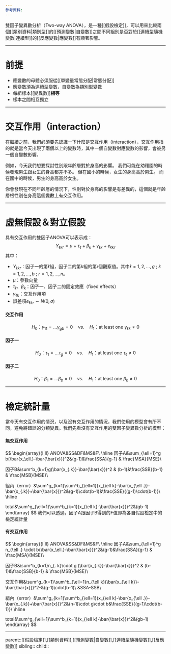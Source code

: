 ```yaml
---
參考資料:
---
```

雙因子變異數分析（Two-way ANOVA），是一種[[假設檢定]]，可以用來比較兩個[[類別資料|類別型]]的[[預測變數|自變數]]之間不同組別是否對於[[連續型隨機變數|連續型]]的[[反應變數|應變數]]有顯著影響。
- - -
# 前提
- 應變數的母體必須服從[[單變量常態分配|常態分配]]
- 應變數須為連續型變數，自變數為類別型變數
- 每組樣本[[變異數]]**相等**
- 樣本之間相互獨立
- - -
# 交互作用（interaction）
在繼續之前，我們必須要先認識一下什麼是交互作用（interaction），交互作用指的就是當今天出現了兩個以上的變數時，其中一個自變數對應變數的影響，會被另一個自變數影響。

例如，今天我們想要探討性別跟年齡層對於身高的影響。
我們可能在幼稚園的時候發現男生跟女生的身高都差不多。
但在國小的時候，女生的身高高於男生。
而在國中的時候，男生的身高高於女生。

你會發現在不同年齡層的情況下，性別對於身高的影響是有差異的，這個就是年齡層根性別在身高這個變數上有交互作用。
- - -
# 虛無假設＆對立假設
具有交互作用的雙因子ANOVA可以表示成：
$$
Y_{\ell k r}=\mu+\tau_\ell+\beta_k+\gamma_{\ell k}+e_{\ell k r}
$$
其中：
- $Y_{\ell k r}$：因子一的第$\ell$組，因子二的第k組的第r個觀察值。其中$\ell=1,2,\ldots,g$ ; $k=1,2,\ldots,b$ ; $r=1,2,\ldots,n$。
- $\mu$：參數向量
- $\tau_{\ell}、\beta_k$：因子一、因子二的固定效應（fixed effects）
- $\gamma_{\ell k}$：交互作用項
- 誤差項$e_{\ell k r}\sim N(0,\sigma)$
#### 交互作用
$$
H_0\text{：}\gamma_{11}=\ldots\gamma_{gb}=0\quad vs.\quad H_1\text{：} \text{at least one }\gamma_{\ell k}\neq0
$$
#### 因子一
$$
H_0\text{：}\tau_1=\ldots\tau_g=0\quad vs.\quad H_1\text{：} \text{at least one }\tau_\ell\neq0
$$
#### 因子二
$$
H_0\text{：}\beta_1=\ldots\beta_b=0\quad vs.\quad H_1\text{：} \text{at least one }\beta_k\neq0
$$
- - - 
# 檢定統計量
當今天有交互作用的情況，以及沒有交互作用的情況，我們使用的模型會有所不同，避免將錯誤的分類變異。我們先看沒有交互作用的雙因子變異數分析的模型：
#### 無交互作用
$$
\begin{array}{l|ll}
ANOVA&SS&DF&MS&F\\
\hline
因子A&\sum_{\ell=1}^g b(\bar{x_\ell.}-\bar{\bar{x}})^2&(g-1)&\frac{SSA}{g-1} & \frac{MSA}{MSE}\\

因子B&\sum^b_{k=1}g(\bar{x_{.k}}-\bar{\bar{x}})^2 & (b-1)&\frac{SSB}{b-1} & \frac{MSB}{MSE}\\

組內（error）&\sum^g_{k=1}\sum^b_{\ell=1}(x_{\ell k}-\bar{x_{\ell .}}-\bar{x_{.k}}+\bar{\bar{x}})^2&(g-1)\cdot(b-1)&\frac{SSE}{(g-1)\cdot(b-1)}\\
\hline

total&\sum^g_{\ell=1}\sum^b_{k=1}(x_{\ell k}-\bar{\bar{x}})^2&(gb-1)
\end{array}
$$
我們可以透過，因子A跟因子B得到的F值即為各自假設檢定中的檢定統計量
#### 有交互作用
$$
\begin{array}{l|ll}
ANOVA&SS&DF&MS&F\\
\hline
因子A&\sum_{\ell=1}^g n_{\ell .} \cdot b(\bar{x_\ell.}-\bar{\bar{x}})^2&(g-1)&\frac{SSA}{g-1} & \frac{MSA}{MSE}\\

因子B&\sum^b_{k=1}n_{. k}\cdot g (\bar{x_{.k}}-\bar{\bar{x}})^2 & (b-1)&\frac{SSB}{b-1} & \frac{MSB}{MSE}\\

交互作用&\sum^g_{k=1}\sum^b_{\ell=1}n_{\ell k}(\bar{x_{\ell k}}-\bar{\bar{x}})^2-&(g-1)\cdot(b-1)\\
&SSA-SSB\\

組內（error）&\sum^g_{k=1}\sum^b_{\ell=1}(x_{\ell k}-\bar{x_{\ell .}}-\bar{x_{.k}}+\bar{\bar{x}})^2&(n-1)\cdot g\cdot b&\frac{SSE}{(g-1)\cdot(b-1)}\\
\hline

total&\sum^g_{\ell=1}\sum^b_{k=1}(x_{\ell k}-\bar{\bar{x}})^2&(gb-1)
\end{array}
$$

- - -
parent::[[假設檢定]],[[類別資料]],[[預測變數|自變數]],[[連續型隨機變數]],[[反應變數]]
sibling::
child::